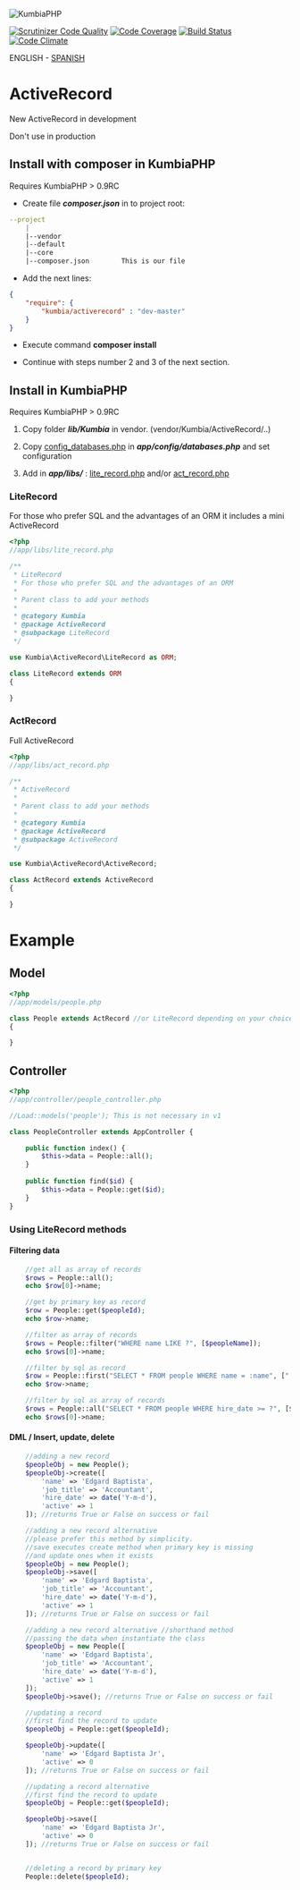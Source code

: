 ![KumbiaPHP](http://proto.kumbiaphp.com/img/kumbiaphp.png)

[![Scrutinizer Code Quality](https://scrutinizer-ci.com/g/KumbiaPHP/ActiveRecord/badges/quality-score.png?s=f7230602070a9e9605d46544197bcdac46166612)](https://scrutinizer-ci.com/g/KumbiaPHP/ActiveRecord/)
[![Code Coverage](https://scrutinizer-ci.com/g/KumbiaPHP/ActiveRecord/badges/coverage.png?s=58997633701e84050c0ebd5334f3eb1bb8b7ad42)](https://scrutinizer-ci.com/g/KumbiaPHP/ActiveRecord/)
[![Build Status](https://travis-ci.org/KumbiaPHP/ActiveRecord.png?branch=master)](https://travis-ci.org/KumbiaPHP/ActiveRecord)
[![Code Climate](https://codeclimate.com/github/KumbiaPHP/ActiveRecord/badges/gpa.svg)](https://codeclimate.com/github/KumbiaPHP/ActiveRecord)

ENGLISH - [SPANISH](/README.md)

# ActiveRecord

New ActiveRecord in development

Don't use in production

## Install with composer in KumbiaPHP

Requires KumbiaPHP > 0.9RC

* Create file ***composer.json*** in to project root:

```yml
--project  
    |  
    |--vendor  
    |--default  
    |--core  
    |--composer.json        This is our file  
```

* Add the next lines:

```json
{
    "require": {
        "kumbia/activerecord" : "dev-master"
    }
}
```

* Execute command **composer install**

* Continue with steps number 2 and 3 of the next section.

## Install in KumbiaPHP

Requires KumbiaPHP > 0.9RC

1. Copy folder ***lib/Kumbia*** in vendor. (vendor/Kumbia/ActiveRecord/..)

2. Copy [config_databases.php](/config_databases.php) in ***app/config/databases.php*** and set configuration

3. Add in ***app/libs/*** : [lite_record.php](#literecord) and/or [act_record.php](#actrecord)


### LiteRecord

For those who prefer SQL and the advantages of an ORM it includes a mini ActiveRecord

```php
<?php
//app/libs/lite_record.php

/**
 * LiteRecord 
 * For those who prefer SQL and the advantages of an ORM
 *
 * Parent class to add your methods
 *
 * @category Kumbia
 * @package ActiveRecord
 * @subpackage LiteRecord
 */

use Kumbia\ActiveRecord\LiteRecord as ORM;

class LiteRecord extends ORM
{

}
```

### ActRecord

Full ActiveRecord

```php
<?php
//app/libs/act_record.php

/**
 * ActiveRecord
 *
 * Parent class to add your methods
 *
 * @category Kumbia
 * @package ActiveRecord
 * @subpackage ActiveRecord
 */

use Kumbia\ActiveRecord\ActiveRecord;

class ActRecord extends ActiveRecord
{

}
```

# Example

## Model

```php
<?php
//app/models/people.php

class People extends ActRecord //or LiteRecord depending on your choice
{

}
```

## Controller

```php
<?php
//app/controller/people_controller.php

//Load::models('people'); This is not necessary in v1

class PeopleController extends AppController {

    public function index() {
        $this->data = People::all();
    }
    
    public function find($id) {
        $this->data = People::get($id);
    }
}
```

### Using LiteRecord methods

#### Filtering data

```php
    //get all as array of records
    $rows = People::all();
    echo $row[0]->name;

    //get by primary key as record
    $row = People::get($peopleId);
    echo $row->name;

    //filter as array of records
    $rows = People::filter("WHERE name LIKE ?", [$peopleName]);
    echo $rows[0]->name;

    //filter by sql as record
    $row = People::first("SELECT * FROM people WHERE name = :name", [":name" => $peopleName]);
    echo $row->name;

    //filter by sql as array of records
    $rows = People::all("SELECT * FROM people WHERE hire_date >= ?", [$hireDate]);
    echo $rows[0]->name;
```

#### DML / Insert, update, delete
```php
    //adding a new record
    $peopleObj = new People();
    $peopleObj->create([
        'name' => 'Edgard Baptista',
        'job_title' => 'Accountant',
        'hire_date' => date('Y-m-d'),
        'active' => 1
    ]); //returns True or False on success or fail

    //adding a new record alternative
    //please prefer this method by simplicity. 
    //save executes create method when primary key is missing 
    //and update ones when it exists
    $peopleObj = new People();
    $peopleObj->save([
        'name' => 'Edgard Baptista',
        'job_title' => 'Accountant',
        'hire_date' => date('Y-m-d'),
        'active' => 1
    ]); //returns True or False on success or fail

    //adding a new record alternative //shorthand method
    //passing the data when instantiate the class
    $peopleObj = new People([
        'name' => 'Edgard Baptista',
        'job_title' => 'Accountant',
        'hire_date' => date('Y-m-d'),
        'active' => 1
    ]);
    $peopleObj->save(); //returns True or False on success or fail

    //updating a record
    //first find the record to update
    $peopleObj = People::get($peopleId);

    $peopleObj->update([
        'name' => 'Edgard Baptista Jr',
        'active' => 0
    ]); //returns True or False on success or fail

    //updating a record alternative
    //first find the record to update
    $peopleObj = People::get($peopleId);

    $peopleObj->save([
        'name' => 'Edgard Baptista Jr',
        'active' => 0
    ]); //returns True or False on success or fail


    //deleting a record by primary key
    People::delete($peopleId);
    
```

